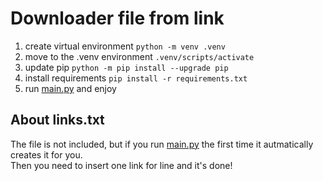 # Downloader file from link

1. create virtual environment `python -m venv .venv`
2. move to the .venv environment `.venv/scripts/activate`
3. update pip `python -m pip install --upgrade pip`
4. install requirements `pip install -r requirements.txt`
5. run [main.py](/main.py) and enjoy

## About links.txt
The file is not included, but if you run [main.py](/main.py) the first time it autmatically
creates it for you.  
Then you need to insert one link for line and it's done!